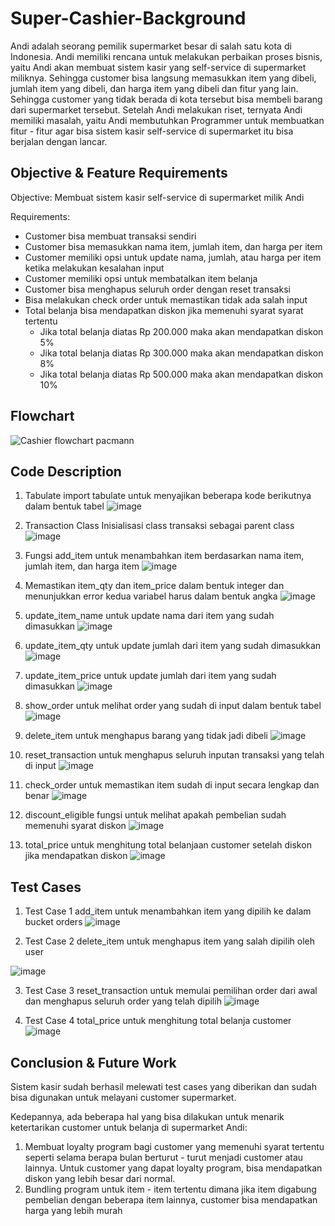 # Super-Cashier-Background
Andi adalah seorang pemilik supermarket besar di salah satu kota di Indonesia. Andi memiliki rencana untuk melakukan perbaikan proses bisnis, yaitu Andi akan membuat sistem kasir yang self-service di supermarket miliknya. Sehingga customer bisa langsung memasukkan item yang dibeli, jumlah item yang dibeli, dan harga item yang dibeli dan fitur yang lain.
Sehingga customer yang tidak berada di kota tersebut bisa membeli barang dari supermarket tersebut. Setelah Andi melakukan riset, ternyata Andi memiliki masalah, yaitu Andi membutuhkan Programmer untuk membuatkan fitur - fitur agar bisa sistem kasir self-service di supermarket itu bisa berjalan dengan lancar.

## Objective & Feature Requirements
Objective: 
Membuat sistem kasir self-service di supermarket milik Andi

Requirements: 
- Customer bisa membuat transaksi sendiri
- Customer bisa memasukkan nama item, jumlah item, dan harga per item
- Customer memiliki opsi untuk update nama, jumlah, atau harga per item ketika melakukan kesalahan input
- Customer memiliki opsi untuk membatalkan item belanja
- Customer bisa menghapus seluruh order dengan reset transaksi
- Bisa melakukan check order untuk memastikan tidak ada salah input
- Total belanja bisa mendapatkan diskon jika memenuhi syarat syarat tertentu
     -  Jika total belanja diatas Rp 200.000 maka akan mendapatkan diskon 5%
     - Jika total belanja diatas Rp 300.000 maka akan mendapatkan diskon 8%
     - Jika total belanja diatas Rp 500.000 maka akan mendapatkan diskon 10%


## Flowchart
![Cashier flowchart pacmann](https://user-images.githubusercontent.com/130051156/231973794-7872bfff-efa9-4892-aa27-cd544e876acf.png)

## Code Description
1. Tabulate 
import tabulate untuk menyajikan beberapa kode berikutnya dalam bentuk tabel
![image](https://user-images.githubusercontent.com/130051156/232235369-7d61b417-4ebd-4478-b4e9-304de1ac1344.png)


2. Transaction Class
Inisialisasi class transaksi sebagai parent class
![image](https://user-images.githubusercontent.com/130051156/232327018-eed05c5b-3756-4ed6-ba4d-ac34cdd22e6b.png)


3. Fungsi add_item untuk menambahkan item berdasarkan nama item, jumlah item, dan harga item
![image](https://user-images.githubusercontent.com/130051156/232237923-ed6358f1-6311-4dfc-8c42-8856973deb2d.png)


4. Memastikan item_qty dan item_price dalam bentuk integer dan menunjukkan error kedua variabel harus dalam 
bentuk angka
![image](https://user-images.githubusercontent.com/130051156/232238043-acadb13b-2010-41fa-91f1-7321a7b0ed9e.png)


5. update_item_name untuk update nama dari item yang sudah dimasukkan
![image](https://user-images.githubusercontent.com/130051156/232238345-94617d76-a41f-499a-aeec-96b59ee3e825.png)


6. update_item_qty untuk update jumlah dari item yang sudah dimasukkan
![image](https://user-images.githubusercontent.com/130051156/232238369-0a1bc84b-be11-4030-975e-0b90afe03d05.png)


7. update_item_price untuk update jumlah dari item yang sudah dimasukkan
![image](https://user-images.githubusercontent.com/130051156/232238386-7b2ac646-22b4-4452-95e9-3776a23bdda1.png)


8. show_order untuk melihat order yang sudah di input dalam bentuk tabel
![image](https://user-images.githubusercontent.com/130051156/232238671-070e72bc-be78-43d3-9686-6489e5bd195f.png)


9. delete_item untuk menghapus barang yang tidak jadi dibeli
![image](https://user-images.githubusercontent.com/130051156/232239082-e1e1edc8-9c0f-4d9a-bb6c-a8f8bc6f177b.png)


10. reset_transaction untuk menghapus seluruh inputan transaksi yang telah di input
![image](https://user-images.githubusercontent.com/130051156/232239102-f2af40b0-3010-447b-9e6b-3ac9b96011c4.png)


11. check_order untuk memastikan item sudah di input secara lengkap dan benar
![image](https://user-images.githubusercontent.com/130051156/232239249-37e2852a-63b9-4b34-8a25-7c9705beb9e0.png)


12. discount_eligible fungsi untuk melihat apakah pembelian sudah memenuhi syarat diskon
![image](https://user-images.githubusercontent.com/130051156/232239300-160a077e-2ad3-4af8-b601-46ebf5fa8bad.png)


13. total_price untuk menghitung total belanjaan customer setelah diskon jika mendapatkan diskon
![image](https://user-images.githubusercontent.com/130051156/232239324-90e33c30-6ac1-4efe-8f3a-eb914ec47562.png)


## Test Cases
1. Test Case 1
add_item untuk menambahkan item yang dipilih ke dalam bucket orders
![image](https://user-images.githubusercontent.com/130051156/232277976-b6c8766e-f512-4f6d-a4e9-6e55a76cefab.png)


2. Test Case 2
delete_item untuk menghapus item yang salah dipilih oleh user

![image](https://user-images.githubusercontent.com/130051156/232277987-e0aa2da1-6e38-405d-b365-91750ac17d92.png)


3. Test Case 3
reset_transaction untuk memulai pemilihan order dari awal dan menghapus seluruh order yang telah dipilih
![image](https://user-images.githubusercontent.com/130051156/232326897-8b99d641-2000-4be6-b846-0abaa3d8678c.png)



4. Test Case 4
total_price untuk menghitung total belanja customer
![image](https://user-images.githubusercontent.com/130051156/232278042-b6d0f36b-d821-4162-b3a1-7dcc7d5c37ac.png)


## Conclusion & Future Work
Sistem kasir sudah berhasil melewati test cases yang diberikan dan sudah bisa digunakan untuk melayani customer supermarket.

Kedepannya, ada beberapa hal yang bisa dilakukan untuk menarik ketertarikan customer untuk belanja di supermarket Andi:
1. Membuat loyalty program bagi customer yang memenuhi syarat tertentu seperti selama berapa bulan berturut - turut menjadi customer atau lainnya. Untuk customer yang dapat loyalty program, bisa mendapatkan diskon yang lebih besar dari normal.
2. Bundling program untuk item - item tertentu dimana jika item digabung pembelian dengan beberapa item lainnya, customer bisa mendapatkan harga yang lebih murah
